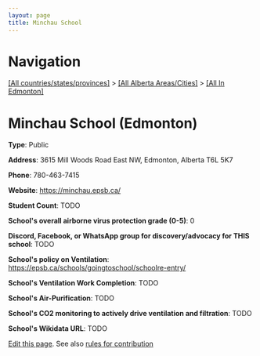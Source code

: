 ```yaml
---
layout: page
title: Minchau School
---
```

# Navigation

[[All countries/states/provinces]](../../..) > [[All Alberta Areas/Cities]](../..) > [[All In Edmonton]](..)

# Minchau School (Edmonton)

**Type**: Public

**Address**: 3615 Mill Woods Road East NW, Edmonton, Alberta T6L 5K7

**Phone**: 780-463-7415

**Website**: <https://minchau.epsb.ca/>

**Student Count**: TODO

**School's overall airborne virus protection grade (0-5)**: 0

**Discord, Facebook, or WhatsApp group for discovery/advocacy for THIS school**: TODO

**School's policy on Ventilation**: <https://epsb.ca/schools/goingtoschool/schoolre-entry/>

**School's Ventilation Work Completion**: TODO

**School's Air-Purification**: TODO

**School's CO2 monitoring to actively drive ventilation and filtration**: TODO

**School's Wikidata URL**: TODO


[Edit this page](https://github.com/ventilate-schools/AB/edit/main/./Edmonton/Minchau_School.md). See also [rules for contribution](../../../contribution-rules/)